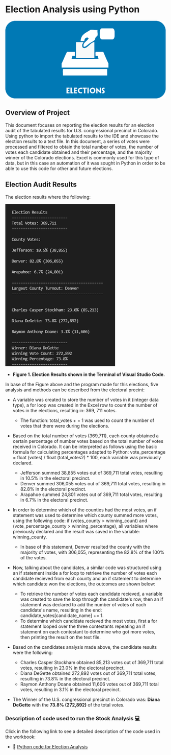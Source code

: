 # Election Analysis using Python

![](https://github.com/Frankdiazw/Election_Analysis/blob/main/Resources/Elections-Image.png)

## Overview of Project
This document focuses on reporting the election results for an election audit of the tabulated results for U.S. congressional precinct in Colorado. Using python to import the tabulated results to the IDE and showcase the election results to a text file. In this document, a series of votes were processed and filtered to obtain the total number of votes, the number of votes each candidate obtained and their percentage, and the majority winner of the Colorado elections. Excel is commonly used for this type of data, but in this case an automation of it was sought in Python in order to be able to use this code for other and future elections.

## Election Audit Results
The election results where the following:

![](https://github.com/Frankdiazw/Election_Analysis/blob/main/Resources/Electionresults.png)

- **Figure 1. Election Results shown in the Terminal of Visual Studio Code.**

In base of the Figure above and the program made for this elections, five analysis and methods can be described from the electoral precint:
- A variable was created to store the number of votes in it (integer data type), a for loop was created in the Excel row to count the number of votes in the elections, resulting in: 369, 711 votes.
  - The function: total_votes + = 1 was used to count the number of votes that there were during the elections.
  
- Based on the total number of votes (369,711), each county obtained a certain percentage of number votes based on the total number of votes received in Colorado. It can be interpreted as follows using the basic formula for calculating percentages adapted to Python: vote_percentage = float (votes) / float (total_votes2) * 100, each variable was previously declared.
  - Jefferson summed 38,855 votes out of 369,711 total votes, resulting in 10.5% in the electoral precinct.
  - Denver summed 306,055 votes out of 369,711 total votes, resulting in 82.8% in the electoral precinct.
  - Arapahoe summed 24,801 votes out of 369,711 total votes, resulting in 6.7% in the electoral precinct.
  
- In order to determine which of the counties had the most votes, an if statement was used to determine which county summed more votes, using the following code: if (votes_county > winning_count) and (vote_percentage_county > winning_percentage), all variables where previously declared and the result was saved in the variable: winning_county. 
  - In base of this statement, Denver resulted the county with the majority of votes, with 306,055, representing the 82.8% of the 100% of the votes.
 
- Now, talking about the candidates, a similar code was structured using an if statement inside a for loop to retrieve the number of votes each candidate recieved from each county and an if statement to determine which candidate won the elections, the outcomes are shown below:
  - To retrieve the number of votes each candidate recieved, a variable was created to save the loop through the candidate's row, then an if statement was declared to add the number of votes of each candidate's name, resulting in the end: candidate_votes[candidate_name] += 1.
  - To determine which candidate recieved the most votes, first a for statement looped over the three contestants repeating an if statement on each contestant to determine who got more votes, then printing the result on the text file. 
  
- Based on the candidates analysis made above, the candidate results were the following:
  - Charles Casper Stockham obtained 85,213 votes out of 369,711 total votes, resulting in 23.0% in the electoral precinct.
  - Diana DeGette obtained 272,892 votes out of 369,711 total votes, resulting in 73.8% in the electoral precinct.
  - Raymon Anthony Doane obtained 11,606 votes out of 369,711 total votes, resulting in 3.1% in the electoral precinct.
 
- The Winner of the U.S. congressional precinct in Colorado was: **Diana DeGette** with the **73.8% (272,892)** of the total votes.

### Description of code used to run the Stock Analysis :computer:
Click in the following link to see a detailed description of the code used in the workbook:
- :page_with_curl: [Python code for Election Analysis](https://github.com/Frankdiazw/Election_Analysis/blob/main/PyPoll_Challenge_starter_code.py)
